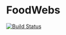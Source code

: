 # FoodWebs

[![Build Status](https://github.com/cleggtom/FoodWebs.jl/actions/workflows/CI.yml/badge.svg?branch=main)](https://github.com/cleggtom/FoodWebs.jl/actions/workflows/CI.yml?query=branch%3Amain)
